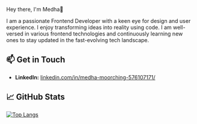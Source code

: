 Hey there, I'm Medha👋

I am a passionate Frontend Developer with a keen eye for design and user experience. I enjoy transforming ideas into reality using code. I am well-versed in various frontend technologies and continuously learning new ones to stay updated in the fast-evolving tech landscape.
 
## 📫 Get in Touch

- **LinkedIn:** [linkedin.com/in/medha-moorching-576107171/](https://www.linkedin.com/in/medha-moorching-576107171/)

## 📈 GitHub Stats


[![Top Langs](https://github-readme-stats.vercel.app/api/top-langs/?username=Med1020)](https://github.com/Med1020/github-readme-stats)
<!---
Med1020/Med1020 is a ✨ special ✨ repository because its `README.md` (this file) appears on your GitHub profile.
You can click the Preview link to take a look at your changes.
--->
